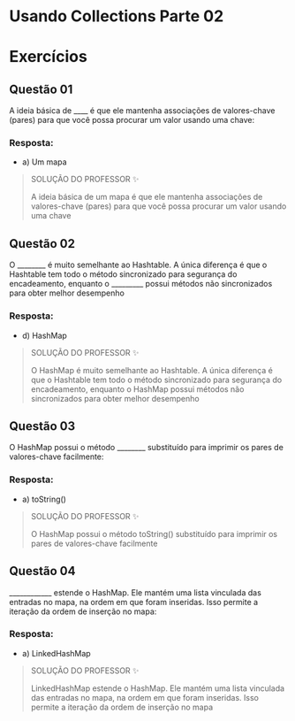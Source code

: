 # Usando Collections Parte 02

# Exercícios


## Questão 01
A ideia básica de ____ é que ele mantenha associações de valores-chave (pares) para que você possa procurar um valor usando uma chave:

### Resposta:
- a) Um mapa

> SOLUÇÃO DO PROFESSOR ✨
>
> A ideia básica de um mapa é que ele mantenha associações de valores-chave (pares) para que você possa procurar um valor usando uma chave


## Questão 02
O ________ é muito semelhante ao Hashtable. A única diferença é que o Hashtable tem todo o método sincronizado para segurança do encadeamento, enquanto o _________ possui métodos não sincronizados para obter melhor desempenho

### Resposta:
- d) HashMap

> SOLUÇÃO DO PROFESSOR ✨
>
> O HashMap é muito semelhante ao Hashtable. A única diferença é que o Hashtable tem todo o método sincronizado para segurança do encadeamento, enquanto o HashMap possui métodos não sincronizados para obter melhor desempenho


## Questão 03
O HashMap possui o método ________ substituído para imprimir os pares de valores-chave facilmente:

### Resposta:
- a) toString()

> SOLUÇÃO DO PROFESSOR ✨
>
> O HashMap possui o método toString() substituído para imprimir os pares de valores-chave facilmente


## Questão 04
____________ estende o HashMap. Ele mantém uma lista vinculada das entradas no mapa, na ordem em que foram inseridas. Isso permite a iteração da ordem de inserção no mapa:

### Resposta:
- a) LinkedHashMap

> SOLUÇÃO DO PROFESSOR ✨
>
> LinkedHashMap estende o HashMap. Ele mantém uma lista vinculada das entradas no mapa, na ordem em que foram inseridas. Isso permite a iteração da ordem de inserção no mapa

